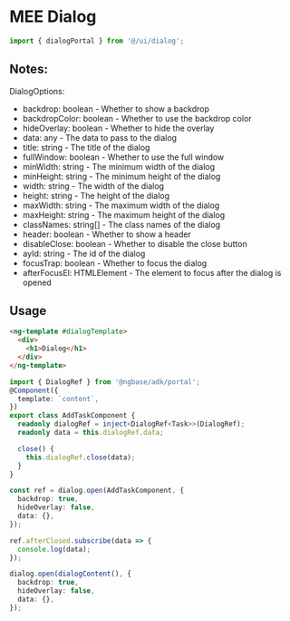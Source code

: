 # MEE Dialog

```typescript
import { dialogPortal } from '@/ui/dialog';
```

## Notes:

DialogOptions:

- backdrop: boolean - Whether to show a backdrop
- backdropColor: boolean - Whether to use the backdrop color
- hideOverlay: boolean - Whether to hide the overlay
- data: any - The data to pass to the dialog
- title: string - The title of the dialog
- fullWindow: boolean - Whether to use the full window
- minWidth: string - The minimum width of the dialog
- minHeight: string - The minimum height of the dialog
- width: string - The width of the dialog
- height: string - The height of the dialog
- maxWidth: string - The maximum width of the dialog
- maxHeight: string - The maximum height of the dialog
- classNames: string[] - The class names of the dialog
- header: boolean - Whether to show a header
- disableClose: boolean - Whether to disable the close button
- ayId: string - The id of the dialog
- focusTrap: boolean - Whether to focus the dialog
- afterFocusEl: HTMLElement - The element to focus after the dialog is opened

## Usage

```html
<ng-template #dialogTemplate>
  <div>
    <h1>Dialog</h1>
  </div>
</ng-template>
```

```typescript
import { DialogRef } from '@ngbase/adk/portal';
@Component({
  template: `content`,
})
export class AddTaskComponent {
  readonly dialogRef = inject<DialogRef<Task>>(DialogRef);
  readonly data = this.dialogRef.data;

  close() {
    this.dialogRef.close(data);
  }
}

const ref = dialog.open(AddTaskComponent, {
  backdrop: true,
  hideOverlay: false,
  data: {},
});

ref.afterClosed.subscribe(data => {
  console.log(data);
});

dialog.open(dialogContent(), {
  backdrop: true,
  hideOverlay: false,
  data: {},
});
```
